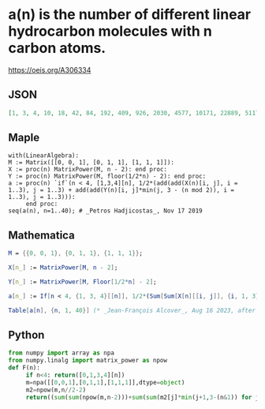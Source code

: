 # a\(n\) is the number of different linear hydrocarbon molecules with n carbon atoms\.
https://oeis.org/A306334
## JSON
```JSON
[1, 3, 4, 10, 18, 42, 84, 192, 409, 926, 2030, 4577, 10171, 22889, 51176, 115070, 257987, 579868, 1301664, 2925209, 6569992, 14763529, 33166848, 74527233, 167446566, 376253517, 845401158, 1899609267, 4268309531, 9590827171, 21550227328, 48422972296, 108805058758]
```
## Maple
```Maple
with(LinearAlgebra):
M := Matrix([[0, 0, 1], [0, 1, 1], [1, 1, 1]]):
X := proc(n) MatrixPower(M, n - 2): end proc:
Y := proc(n) MatrixPower(M, floor(1/2*n) - 2): end proc:
a := proc(n) `if`(n < 4, [1,3,4][n], 1/2*(add(add(X(n)[i, j], i = 1..3), j = 1..3) + add(add(Y(n)[i, j]*min(j, 3 - (n mod 2)), i = 1..3), j = 1..3))):
     end proc:
seq(a(n), n=1..40); # _Petros Hadjicostas_, Nov 17 2019
```
## Mathematica
```Mathematica
M = {{0, 0, 1}, {0, 1, 1}, {1, 1, 1}};
```
```Mathematica
X[n_] := MatrixPower[M, n - 2];
```
```Mathematica
Y[n_] := MatrixPower[M, Floor[1/2*n] - 2];
```
```Mathematica
a[n_] := If[n < 4, {1, 3, 4}[[n]], 1/2*(Sum[Sum[X[n][[i, j]], {i, 1, 3}], {j, 1, 3}] + Sum[Sum[Y[n][[i, j]]*Min[j, 3 - Mod[n, 2]], {i, 1, 3}], {j, 1, 3}])];
```
```Mathematica
Table[a[n], {n, 1, 40}] (* _Jean-François Alcover_, Aug 16 2023, after _Petros Hadjicostas_ *)
```
## Python
```Python
from numpy import array as npa
from numpy.linalg import matrix_power as npow
def F(n):
     if n<4: return([0,1,3,4][n])
     m=npa([[0,0,1],[0,1,1],[1,1,1]],dtype=object)
     m2=npow(m,n//2-2)
     return((sum(sum(npow(m,n-2)))+sum(sum(m2[j]*min(j+1,3-(n&1)) for j in range(3))))//2)
```
